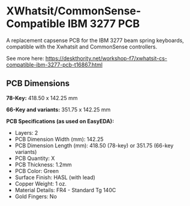 # XWhatsit/CommonSense-Compatible IBM 3277 PCB

A replacement capsense PCB for the IBM 3277 beam spring keyboards, compatible with the Xwhatsit and CommonSense controllers.

See more here: https://deskthority.net/workshop-f7/xwhatsit-cs-compatible-ibm-3277-pcb-t16867.html

## PCB Dimensions

**78-Key:** 418.50 x 142.25 mm

**66-Key and variants:** 351.75 x 142.25 mm

**PCB Specifications (as used on EasyEDA):**

* Layers: 2
* PCB Dimension Width (mm): 142.25
* PCB Dimension Length (mm): 418.50 (78-key) or 351.75 (66-key variants)
* PCB Quantity: X
* PCB Thickness: 1.2mm
* PCB Color: Green
* Surface Finish: HASL (with lead)
* Copper Weight: 1 oz.
* Material Details: FR4 - Standard Tg 140C
* Gold Fingers: No
